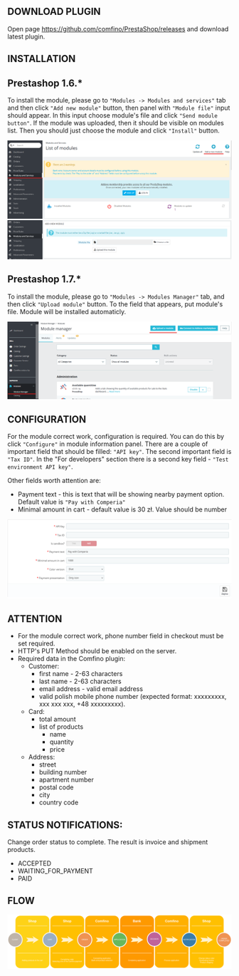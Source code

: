 ## DOWNLOAD PLUGIN

Open page https://github.com/comfino/PrestaShop/releases and download latest plugin.

## INSTALLATION

Prestashop 1.6.*
----------------

To install the module, please go to `"Modules -> Modules and services"` tab and then click `"Add new module"` button, then panel with `"Module file"` input should appear. In this input choose module's file and click `"Send module button"`. If the module was uploaded, then it should be visible on modules list. Then you should just choose the module and click `"Install"` button.

![Configuration](images/en/modules_ps_16.png "Configuration")
![Configuration](images/en/modules_ps_16_panel.png "Configuration")

Prestashop 1.7.*
----------------

To install the module, please go to `"Modules -> Modules Manager"` tab, and then click `"Upload module"` button.
To the field that appears, put module's file. Module will be installed automaticly.

![Configuration](images/en/modules_ps_17.png "Configuration")

## CONFIGURATION

For the module correct work, configuration is required. You can do this by click `"Configure"` in module information panel.
There are a couple of important field that should be filled: `"API key"`.
The second important field is `"Tax ID"`. In the "For developers" section there is a second key field - `"Test environment API key"`.

Other fields worth attention are:

* Payment text - this is text that will be showing nearby payment option. Default value is `"Pay with Comperia"`
* Minimal amount in cart - default value is 30 zł. Value should be number

![Configuration](images/en/configuration.png "Configuration")

## ATTENTION

* For the module correct work, phone number field in checkout must be set required.
* HTTP's PUT Method should be enabled on the server.
* Required data in the Comfino plugin:
    * Customer:
        * first name - 2-63 characters
        * last name - 2-63 characters
        * email address - valid email address
        * valid polish mobile phone number (expected format: xxxxxxxxx, xxx xxx xxx, +48 xxxxxxxxx).
    * Card:
        * total amount
        * list of products
            * name
            * quantity
            * price
    * Address:
        * street
        * building number
        * apartment number
        * postal code
        * city
        * country code

## STATUS NOTIFICATIONS:

Change order status to complete. The result is invoice and shipment products.

* ACCEPTED
* WAITING_FOR_PAYMENT
* PAID

## FLOW

![Flow](images/comfino-flow.png "Flow")
